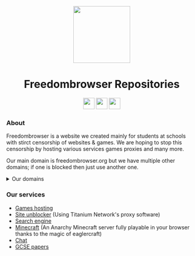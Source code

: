 <p align="center">
<kbd>
<img width="150px" src="https://avatars.githubusercontent.com/u/131717732">
</kbd>
</p>

<h1 align="center">Freedombrowser Repositories</h1>
<p align="center">
<a href="https://discord.gg/dt9MeRegpF"><img height="30px" src="https://img.shields.io/badge/Discord-7289DA?style=for-the-badge&logo=discord&logoColor=white"><img></a>
<a href="about:blank"><img height="30px" src="https://img.shields.io/badge/Telegram-0088cc?style=for-the-badge&logo=telegram&logoColor=white"><img></a>
<a href="https://freedombrowser.org"><img height="30px" src="https://img.shields.io/badge/Website-7A7D7D?style=for-the-badge&logoColor=white"><img></a>
</p>

### About
Freedombrowser is a website we created mainly for students at schools with stirct censorship of websites & games. We are hoping to stop this censorship by hosting various services games proxies and many more.

Our main domain is freedombrowser.org but we have multiple other domains; if one is blocked then just use another one.
<details>
<summary>Our domains</summary>

### Active
- Main website: [freedombrowser.org](https://freedombrowser.org)
- Secondary website: [freedombrowser.tk](https://freedombrowser.tk)
- Mostly unlocked website: [freedombrowser.uk.to](https://freedombrowser.uk.to)
- Disguised website: [classroom.google.uk.to](https://classroom.google.uk.to)
- Development site: [beta.freedombrowser.stonklat.com](https://stonklat.com/freedombrowser)

</details>

### Our services
- [Games hosting](https://freedombrowser.org/allgames)
- [Site unblocker](https://freedombrowser.org/browser) (Using Titanium Network's proxy software)
- [Search engine](https://freedombrowser.org/search)
- [Minecraft](https://freedombrowser.org/minecraft) (An Anarchy Minecraft server fully playable in your browser thanks to the magic of eaglercraft)
- [Chat](https://freedombrowser.org/chat)
- [GCSE papers](https://freedombrowser.org/gcse)

